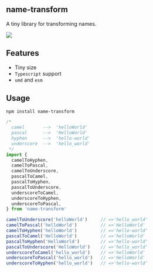 ## name-transform

A tiny library for transforming names.

<a href="http://img.badgesize.io/https://unpkg.com/name-transform?compression=gzip&label=gzip%20size:%20JS">
    <img src="http://img.badgesize.io/https://unpkg.com/name-transform?compression=gzip&label=gzip%20size:%20JS">
</a>

## Features

* Tiny size
* `Typescript` support
* `umd` and `esm`

## Usage

```shell
npm install name-transform
```

```js
/*
  camel       -->  'helloWorld'
  pascal      -->  'HelloWorld'
  hyphen      -->  'hello-world'
  underscore  -->  'hello_world'
 */
import {
  camelToHyphen,
  camelToPascal,
  camelToUnderscore,
  pascalToCamel,
  pascalToHyphen,
  pascalToUnderscore,
  underscoreToCamel,
  underscoreToHyphen,
  underscoreToPascal,
} from 'name-transform'

camelToUnderscore('helloWorld')     // =>'hello_world'
camelToPascal('helloWorld')         // =>'HelloWorld'
camelToHyphen('helloWorld')         // =>'hello-world'
pascalToCamel('HelloWorld')         // =>'helloWorld'
pascalToHyphen('HelloWorld')        // =>'hello-world'
pascalToUnderscore('HelloWorld')    // =>'hello_world'
underscoreToCamel('hello_world')    // =>'helloWorld'
underscoreToPascal('hello_world')   // =>'HelloWorld'
underscoreToHyphen('hello_world')   // =>'hello-world'
```